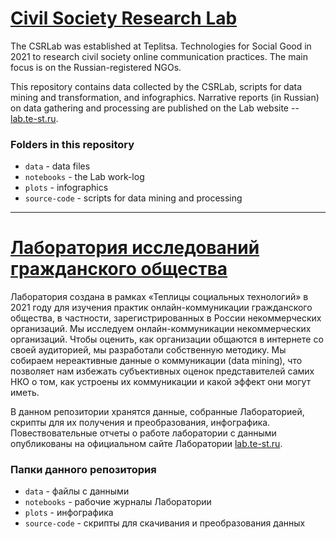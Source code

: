 # [Civil Society Research Lab](http://lab.te-st.ru/)

The CSRLab was established at Teplitsa. Technologies for Social Good in 2021 to research civil society online communication practices. The main focus is on the Russian-registered NGOs.

This repository contains data collected by the CSRLab, scripts for data mining and transformation, and infographics. Narrative reports (in Russian) on data gathering and processing are published on the Lab website -- [lab.te-st.ru](http://lab.te-st.ru/u). 

### Folders in this repository
- `data` - data files
- `notebooks` - the Lab work-log
- `plots` - infographics
- `source-code` - scripts for data mining and processing

---------

# [Лаборатория исследований гражданского общества](http://lab.te-st.ru/)  

Лаборатория создана в рамках «Теплицы социальных технологий» в 2021 году для изучения практик онлайн-коммуникации гражданского общества, в частности, зарегистрированных в России некоммерческих организаций. Мы исследуем онлайн-коммуникации некоммерческих организаций. Чтобы оценить, как организации общаются в интернете со своей аудиторией, мы разработали собственную методику. Мы собираем нереактивные данные о коммуникации (data mining), что позволяет нам избежать субъективных оценок представителей самих НКО о том, как устроены их коммуникации и какой эффект они могут иметь.

В данном репозитории хранятся данные, собранные Лабораторией, скрипты для их получения и преобразования, инфографика. Повествовательные отчеты о работе лаборатории с данными опубликованы на официальном сайте Лаборатории [lab.te-st.ru](http://lab.te-st.ru/). 

### Папки данного репозитория
- `data` - файлы с данными
- `notebooks` - рабочие журналы Лаборатории
- `plots` - инфографика
- `source-code` - скрипты для скачивания и преобразования данных

